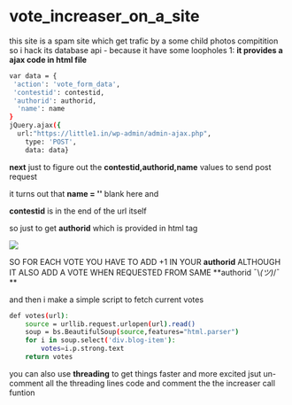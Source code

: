 # vote_increaser_on_a_site

this site is a spam site which get trafic by a some child photos compitition
so i hack its database api - because it have some loopholes 
1: **it provides a ajax code in html file**
```bash
var data = {
 'action': 'vote_form_data',
 'contestid': contestid,
 'authorid': authorid,
  'name': name
}
jQuery.ajax({
  url:"https://little1.in/wp-admin/admin-ajax.php",
	type: 'POST',
	data: data}
```
**next**
just to figure out the **contestid,authorid,name** values to send post request 

it turns out that **name = ''** blank here and

**contestid** is in the end of the url itself 

so just to get **authorid** 
which is provided in html tag

<img src="https://github.com/rishabhjainfinal/vote_increaser_on_a_site/blob/master/Screenshot%20(68).png" >

SO FOR EACH VOTE YOU HAVE TO ADD +1 IN YOUR **authorid**  ALTHOUGH IT ALSO ADD A VOTE WHEN REQUESTED FROM SAME **authorid   ¯\\_(ツ)_/¯ **

and then i make a simple script to fetch current votes 
```bash
def votes(url):
	source = urllib.request.urlopen(url).read()
	soup = bs.BeautifulSoup(source,features="html.parser")
	for i in soup.select('div.blog-item'):
		votes=i.p.strong.text
	return votes

```

you can also use **threading** to get things faster and more excited jsut un-comment all the threading lines code and comment the the increaser call funtion 

